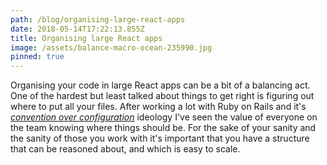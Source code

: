 ```yaml
---
path: /blog/organising-large-react-apps
date: 2018-05-14T17:22:13.855Z
title: Organising large React apps
image: /assets/balance-macro-ocean-235990.jpg
pinned: true
---
```


Organising your code in large React apps can be a bit of a balancing act. One of the hardest but least talked about things to get right is figuring out where to put all your files. After working a lot with Ruby on Rails and it's [_convention over configuration_](https://en.wikipedia.org/wiki/Convention_over_configuration) ideology I've seen the value of everyone on the team knowing where things should be. For the sake of your sanity and the sanity of those you work with it's important that you have a structure that can be reasoned about, and which is easy to scale.

